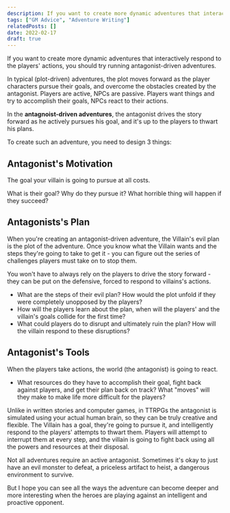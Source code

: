 ```yaml
---
description: If you want to create more dynamic adventures that interactively respond to the players' actions, you should try running antagonist-driven adventures.
tags: ["GM Advice", "Adventure Writing"]
relatedPosts: []
date: 2022-02-17
draft: true
---
```


If you want to create more dynamic adventures that interactively respond to the players' actions, you should try running antagonist-driven adventures.

In typical (plot-driven) adventures, the plot moves forward as the player characters pursue their goals, and overcome the obstacles created by the antagonist. Players are active, NPCs are passive. Players want things and try to accomplish their goals, NPCs react to their actions.

In the **antagnoist-driven adventures**, the antagonist drives the story forward as he actively pursues his goal, and it's up to the players to thwart his plans.

<!-- Benefits
Both types of adventures can be very fun, but the antagonist-driven adventures can be more flexible, because there's a villain on the opposite side of the board from the players
-->

To create such an adventure, you need to design 3 things:

## Antagonist's Motivation
The goal your villain is going to pursue at all costs.

What is their goal? Why do they pursue it? What horrible thing will happen if they succeed?

## Antagonists's Plan
When you're creating an antagonist-driven adventure, the Villain's evil plan is the plot of the adventure. Once you know what the Villain wants and the steps they're going to take to get it - you can figure out the series of challenges players must take on to stop them.

You won't have to always rely on the players to drive the story forward - they can be put on the defensive, forced to respond to villains's actions.

- What are the steps of their evil plan? How would the plot unfold if they were completely unopposed by the players?
- How will the players learn about the plan, when will the players' and the villain's goals collide for the first time?
- What could players do to disrupt and ultimately ruin the plan? How will the villain respond to these disruptions?
## Antagonist's Tools
When the players take actions, the world (the antagonist) is going to react.


- What resources do they have to accomplish their goal, fight back against players, and get their plan back on track? What "moves" will they make to make life more difficult for the players?

Unlike in written stories and computer games, in TTRPGs the antagonist is simulated using your actual human brain, so they can be truly creative and flexible. The Villain has a goal, they're going to pursue it, and intelligently respond to the players' attempts to thwart them. Players will attempt to interrupt them at every step, and the villain is going to fight back using all the powers and resources at their disposal.

Not all adventures require an active antagonist. Sometimes it's okay to just have an evil monster to defeat, a priceless artifact to heist, a dangerous environment to survive.

But I hope you can see all the ways the adventure can become deeper and more interesting when the heroes are playing against an intelligent and proactive opponent.
